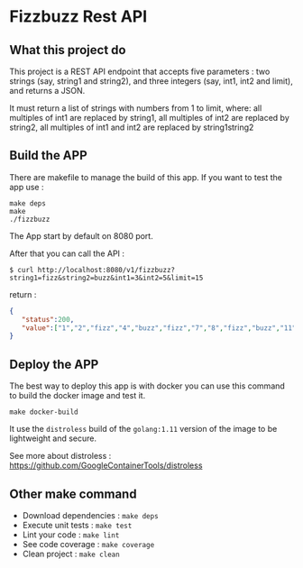 # Fizzbuzz Rest API

## What this project do
This project is a REST API endpoint that accepts five parameters : two strings (say, string1 and string2), and three integers (say, int1, int2 and limit), and returns a JSON.

It must return a list of strings with numbers from 1 to limit, where:
all multiples of int1 are replaced by string1,
all multiples of int2 are replaced by string2,
all multiples of int1 and int2 are replaced by string1string2

## Build the APP
There are makefile to manage the build of this app. 
If you want to test the app use : 
```shell
make deps
make
./fizzbuzz
```
The App start by default on 8080 port.

After that you can call the API : 
```shell 
$ curl http://localhost:8080/v1/fizzbuzz?string1=fizz&string2=buzz&int1=3&int2=5&limit=15
```
return :
```json
{
   "status":200,
   "value":["1","2","fizz","4","buzz","fizz","7","8","fizz","buzz","11","fizz","13","14","fizzbuzz"]
}
```

## Deploy the APP
The best way to deploy this app is with docker you can use this command to build the docker image and test it.
```shell
make docker-build
```

It use the ```distroless``` build of the ```golang:1.11``` version of the image to be lightweight and secure.

See more about distroless : https://github.com/GoogleContainerTools/distroless

## Other make command
 - Download dependencies : ```make deps```
 - Execute unit tests : ```make test```
 - Lint your code : ```make lint```
 - See code coverage : ```make coverage```
 - Clean project : ```make clean```